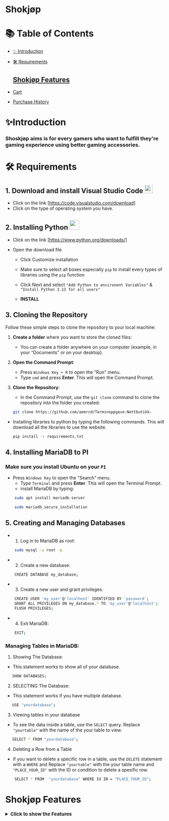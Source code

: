 # Shokjøp

# **📚 Table of Contents**
  - [✨ Introduction](#introduction)
  - [🛠️ Requirements](#%EF%B8%8F-requirements)

    ## [Shokjøp Features](#shokjøp-features)

  - [Cart](#1-cart)
  - [Purchase History](#2-purchase-history)
     

# **✨Introduction**  

###  Shoskjøp aims is for every gamers who want to fulfill they're gaming experience using better gaming accessories.


#  🛠️ Requirements 

## **1. Download and install Visual Studio Code <img src=https://upload.wikimedia.org/wikipedia/commons/9/9a/Visual_Studio_Code_1.35_icon.svg width="25px">**
- Click on the link [https://code.visualstudio.com/download]
- Click on the type of operating system you have.
  
## 2. Installing  Python <img src="https://upload.wikimedia.org/wikipedia/commons/c/c3/Python-logo-notext.svg" width="30px">

- Click on the link [https://www.python.org/downloads/]

- Open the download file 
    - Click Customize installation
    - Make sure to select all boxes especially `pip` to install every types of libraries using the `pip` function
    - Click Next and select `"Add Python to environent Variables"` & `"Install Python 3.13 for all users"`
    
    - **INSTALL**

## 3. Cloning the Repository

Follow these simple steps to clone the repository to your local machine:

1. **Create a folder** where you want to store the cloned files:
   - You can create a folder anywhere on your computer (example, in your "Documents" or on your desktop).

2. **Open the Command Prompt**:
   - Press `Windows Key + R` to open the "Run" menu.
   - Type `cmd` and press **Enter**. This will open the Command Prompt.

3. **Clone the Repository**:
   - In the Command Prompt, use the `git clone` command to clone the repository into the folder you created:
   ```bash
   git clone https://github.com/aemrcd/Terminoppgave-Nettbutikk-
   
- Installing libraries to python by typing the following commands. This will download all the libraries to use the website.

    ```bash 
    pip install -r requirements.txt
    ``` 

## 4. Installing MariaDB to PI 
### Make sure you install Ubuntu on your `PI` 

- Press `Windows Key` to open the "Search" menu.
   - Type `Terminal` and press **Enter**. This will open the Terminal Prompt.
   - install MariaDB by typing: 
```bash 
    sudo apt install mariadb-server
```
```bash
    sudo mariadb_secure_installation
```
## 5. Creating and Managing Databases
- 1. Log in to MariaDB as root:

```bash
    sudo mysql -u root -p
```
- 2. Create a new database:
```bash
    CREATE DATABASE my_database;
```
- 3. Create a new user and grant privileges:
```bash
    CREATE USER 'my_user'@'localhost' IDENTIFIED BY 'password';
    GRANT ALL PRIVILEGES ON my_database.* TO 'my_user'@'localhost';
    FLUSH PRIVILEGES;
```
- 4. Exit MariaDB:
```bash
    EXIT;
```
### Managing Tables in MariaDB:

1. Showing The Database:
- This statement works to show all of your database.
```bash
   SHOW DATABASES;
```
2. SELECTING The Database:
- This statement works if you have multiple database.
```bash
   USE "yourdatabase";
```
3. Viewing tables in your database
- To see the data inside a table, use the `SELECT` query. Replace `"yourtable"` with the name of the your table  to view.

```bash
   SELECT * FROM "yourdatabase";
```
4. Deleting a Row from a Table

- If you want to delete a specific row in a table, use the   `DELETE` statement with a `WHERE` and  Replace `"yourtable"` with the your table name and `"PLACE_YOUR_ID"` with the ID or condition to delete a spesific row.

```bash
    SELECT * FROM  "yourdatabase" WHERE Id IN = "PLACE_YOUR_ID";
```

# **Shokjøp Features**

<details>
<summary style="font-weight: bold; font-size: 15px;">Click to show the Features </summary>

## **1. Cart**  

<img src="Terminproj/static/img/Cart.gif">

- *This is a cart-based website that calculates the total items purchased and stores the purchase details in the database after the user completes their order.*


## **2. Purchase History**  

<img src="Terminproj/static/img/purchase_history.gif">


- *This website displays the purchase history for users and administrators, with a dedicated database to store all past transactions.*


</details>

